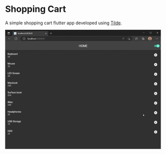 # Shopping Cart

A simple shopping cart flutter app developed using [Tilde](https://pub.dev/packages/tilde).

![image](https://raw.githubusercontent.com/aymentoumi/tilde/master/others/shopping_cart/capture.gif)
